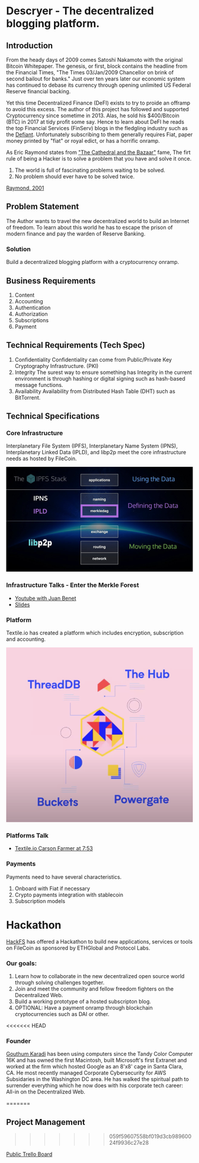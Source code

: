 # Descryer - The decentralized blogging platform.

## Introduction

From the heady days of 2009 comes Satoshi Nakamoto with the original Bitcoin Whitepaper. The genesis, or first, block contains the headline from the Financial Times, "The Times 03/Jan/2009 Chancellor on brink of second bailout for banks." Just over ten years later our economic system has continued to debase its currency through opening unlimited US Federal Reserve financial backing.

Yet this time Decentralized Finance (DeFI) exists to try to proide an offramp to avoid this excess. The author of this project has followed and supported Cryptocurrency since sometime in 2013. Alas, he sold his \$400/Bitcoin (BTC) in 2017 at tidy profit some say. Hence to learn about DeFI he reads the top Financial Services (FinServ) blogs in the fledgling industry such as the [Defiant](https://thedefiant.substack.com). Unfortunately subscribing to them generally requires Fiat, paper money printed by "fiat" or royal edict, or has a horrific onramp.

As Eric Raymond states from ["The Cathedral and the Bazaar"](https://www.oreilly.com/library/view/the-cathedral/0596001088/) fame, The firt rule of being a Hacker is to solve a problem that you have and solve it once.

1. The world is full of fascinating problems waiting to be solved.
2. No problem should ever have to be solved twice.

[Raymond, 2001](http://www.catb.org/~esr/faqs/hacker-howto.html)

## Problem Statement

The Author wants to travel the new decentralized world to build an Internet of freedom. To learn about this world he has to escape the prison of modern finance and pay the warden of Reserve Banking.

### Solution

Build a decentralized blogging platform with a cryptocurrency onramp.

## Business Requirements

1. Content
2. Accounting
3. Authentication
4. Authorization
5. Subscriptions
6. Payment

## Technical Requirements (Tech Spec)

1. Confidentiality
   Confidentiality can come from Public/Private Key Cryptography Infrastructure. (PKI)
2. Integrity
   The surest way to ensure something has Integrity in the current environment is through hashing or digital signing such as hash-based message functions.
3. Availability
   Availability from Distributed Hash Table (DHT) such as BitTorrent.

## Technical Specifications

### Core Infrastructure

Interplanetary File System (IPFS), Interplanetary Name System (IPNS), Interplanetary Linked Data (IPLD), and libp2p meet the core infrastructure needs as hosted by FileCoin.

![IPFS Stack](./IPFS-Stack-detail.png 'IPFS Stack - Benet 2017')

### Infrastructure Talks - Enter the Merkle Forest

- [Youtube with Juan Benet](https://www.youtube.com/watch?v=Bqs_LzBjQyk)
- [Slides](https://www.yumpu.com/en/document/read/56930707/ipld-enter-the-merkle-forest)

### Platform

Textile.io has created a platform which includes encryption, subscription and accounting.

![Textile.io Stack](./The_Hub.png 'Textile Stack - Farmer 2020')

### Platforms Talk

- [Textile.io Carson Farmer at 7:53](https://www.youtube.com/watch?v=I78z8j3Hhr4)

### Payments

Payments need to have several characteristics.

1. Onboard with Fiat if necessary
2. Crypto payments integration with stablecoin
3. Subscription models

# Hackathon

[HackFS](https://hackfs.com) has offered a Hackathon to build new applications, services or tools on FileCoin as sponsored by ETHGlobal and Protocol Labs.

### Our goals:

1. Learn how to collaborate in the new decentralized open source world through solving challenges together.
2. Join and meet the community and fellow freedom fighters on the Decentralized Web.
3. Build a working prototype of a hosted subscripton blog.
4. OPTIONAL: Have a payment onramp through blockchain cryptocurrencies such as DAI or other.

<<<<<<< HEAD
### Founder
[Gouthum Karadi](https://linkedin.com/in/virtualnexus) has been using computers since the Tandy Color Computer 16K and has owned the first Macintosh, built Microsoft's first Extranet and worked at the firm which hosted Google as an 8'x8' cage in Santa Clara, CA.  He most recently managed Corporate Cybersecurity for AWS Subsidaries in the Washington DC area.  He has walked the spiritual path to surrender everything which he now does with his corporate tech career:  All-in on the Decentralized Web.

=======
## Project Management
>>>>>>> 059f59607558bf019d3cb98960024f9936c27e28

[Public Trello Board](https://trello.com/b/pH7eueci/descryer)
